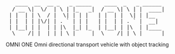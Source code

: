 <pre>
   ____  __  __ _   _ _____    ____  _   _ ______ 
  / __ \|  \/  | \ | |_   _|  / __ \| \ | |  ____|
 | |  | | \  / |  \| | | |   | |  | |  \| | |__   
 | |  | | |\/| | . ` | | |   | |  | | . ` |  __|  
 | |__| | |  | | |\  |_| |_  | |__| | |\  | |____ 
  \____/|_|  |_|_| \_|_____|  \____/|_| \_|______|
</pre>    
         
OMNI ONE 
Omni directional transport vehicle with object tracking
